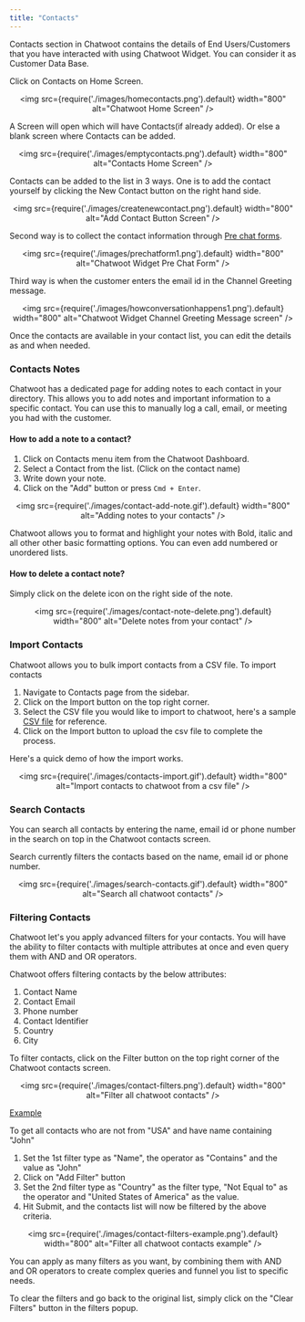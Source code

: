 ```yaml
---
title: "Contacts"
---
```


Contacts section in Chatwoot contains the details of End Users/Customers that you have interacted with using Chatwoot Widget. 
You can consider it as Customer Data Base. 

Click on Contacts on Home Screen.

<div align="center">

<img src={require('./images/homecontacts.png').default} width="800" alt="Chatwoot Home Screen" />

</div>

A Screen will open which will have Contacts(if already added). Or else a blank screen where Contacts can be added.

<div align="center">

<img src={require('./images/emptycontacts.png').default} width="800" alt="Contacts Home Screen" />

</div>

Contacts can be added to the list in 3 ways. One is to add the contact yourself by clicking the New Contact button on the right hand side.

<div align="center">

<img src={require('./images/createnewcontact.png').default} width="800" alt="Add Contact Button Screen" />

</div>

Second way is to collect the contact information through [Pre chat forms](add-inbox-settings.md#pre-chat-form). 

<div align="center">

<img src={require('./images/prechatform1.png').default} width="800" alt="Chatwoot Widget Pre Chat Form" />

</div>

Third way is when the customer enters the email id in the Channel Greeting message. 

<div align="center">

<img src={require('./images/howconversationhappens1.png').default} width="800" alt="Chatwoot Widget Channel Greeting Message screen" />

</div>

Once the contacts are available in your contact list, you can edit the details as and when needed.


### Contacts Notes

Chatwoot has a dedicated page for adding notes to each contact in your directory. This allows you to add notes and important information to a specific contact. You can use this to manually log a call, email, or meeting you had with the customer.

#### How to add a note to a contact?

1. Click on Contacts menu item from the Chatwoot Dashboard.
2. Select a Contact from the list. (Click on the contact name)
3. Write down your note.
4. Click on the "Add" button or press `Cmd + Enter`.

<div align="center">

<img src={require('./images/contact-add-note.gif').default} width="800" alt="Adding notes to your contacts" />

</div>

Chatwoot allows you to format and highlight your notes with Bold, italic and all other other basic formatting options. You can even add numbered or unordered lists.

#### How to delete a contact note?

Simply click on the delete icon on the right side of the note.

<div align="center">

<img src={require('./images/contact-note-delete.png').default} width="800" alt="Delete notes from your contact" />

</div>

### Import Contacts

Chatwoot allows you to bulk import contacts from a CSV file. To import contacts

1. Navigate to Contacts page from the sidebar.
2. Click on the Import button on the top right corner.
3. Select the CSV file you would like to import to chatwoot, here's a sample [CSV file](https://staging.chatwoot.com/downloads/import-contacts-sample.csv) for reference.
4. Click on the Import button to upload the csv file to complete the process.

Here's a quick demo of how the import works.

<div align="center">

<img src={require('./images/contacts-import.gif').default} width="800" alt="Import contacts to chatwoot from a csv file" />

</div>

### Search Contacts

You can search all contacts by entering the name, email id or phone number in the search on top in the Chatwoot contacts screen.

Search currently filters the contacts based on the name, email id or phone number. 

<div align="center">

<img src={require('./images/search-contacts.gif').default} width="800" alt="Search all chatwoot contacts" />

</div>

### Filtering Contacts

Chatwoot let's you apply advanced filters for your contacts. You will have the ability to filter contacts with multiple attributes at once and even query them with AND and OR operators.

Chatwoot offers filtering contacts by the below attributes:

1. Contact Name
2. Contact Email
3. Phone number
4. Contact Identifier
5. Country
6. City

To filter contacts, click on the Filter button on the top right corner of the Chatwoot contacts screen.

<div align="center">

<img src={require('./images/contact-filters.png').default} width="800" alt="Filter all chatwoot contacts" />

</div>


<u>Example</u>

To get all contacts who are not from "USA" and have name containing "John"

1. Set the 1st filter type as "Name", the operator as "Contains" and the value as "John"
2. Click on "Add Filter" button
2. Set the 2nd filter type as "Country" as the filter type, "Not Equal to" as the operator and "United States of America" as the value.
3. Hit Submit, and the contacts list will now be filtered by the above criteria.

<div align="center">

<img src={require('./images/contact-filters-example.png').default} width="800" alt="Filter all chatwoot contacts example" />

</div>

You can apply as many filters as you want, by combining them with AND and OR operators to create complex queries and funnel you list to specific needs.

To clear the filters and go back to the original list, simply click on the "Clear Filters" button in the filters popup.
